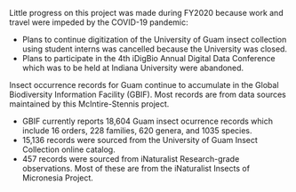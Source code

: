 Little progress on this project was made during FY2020 because work and travel were impeded by the COVID-19 pandemic:
* Plans to continue digitization of the University of Guam insect collection using student interns was cancelled because the University was closed.
* Plans to participate in the 4th iDigBio Annual Digital Data Conference which was to be held at Indiana University were abandoned.

Insect occurrence records for Guam continue to accumulate in the Global Biodiversity Information Facility (GBIF). Most records are from data sources maintained by this McIntire-Stennis project.
* GBIF currently reports 18,604 Guam insect ocurrence records which include 16 orders, 228 families, 620 genera, and 1035 species.
* 15,136 records were sourced from the University of Guam Insect Collection online catalog.
* 457 records were sourced from iNaturalist Research-grade observations. Most of these are from the iNaturalist Insects of Micronesia Project.
